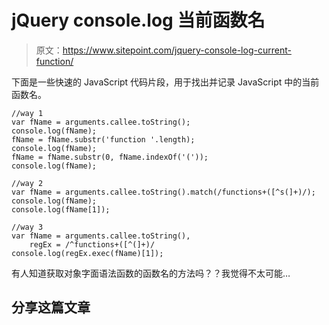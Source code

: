 # jQuery console.log 当前函数名

> 原文：<https://www.sitepoint.com/jquery-console-log-current-function/>

下面是一些快速的 JavaScript 代码片段，用于找出并记录 JavaScript 中的当前函数名。

```
//way 1
var fName = arguments.callee.toString();
console.log(fName);
fName = fName.substr('function '.length);
console.log(fName);
fName = fName.substr(0, fName.indexOf('('));
console.log(fName);

//way 2
var fName = arguments.callee.toString().match(/functions+([^s(]+)/);
console.log(fName);
console.log(fName[1]);

//way 3
var fName = arguments.callee.toString(),
    regEx = /^functions+([^(]+)/
console.log(regEx.exec(fName)[1]);
```

有人知道获取对象字面语法函数的函数名的方法吗？？我觉得不太可能…

## 分享这篇文章